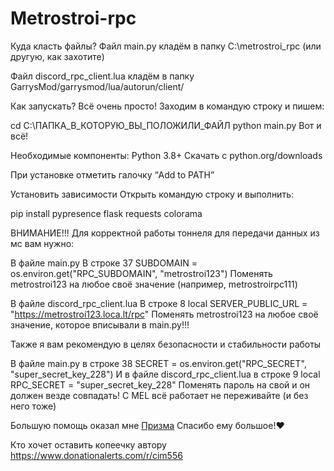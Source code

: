 # Metrostroi-rpc
Куда класть файлы?
Файл main.py кладём в папку C:\metrostroi_rpc (или другую, как захотите)

Файл discord_rpc_client.lua кладём в папку GarrysMod/garrysmod/lua/autorun/client/

Как запускать?
Всё очень просто! Заходим в командую строку и пишем:

cd C:\ПАПКА_В_КОТОРУЮ_ВЫ_ПОЛОЖИЛИ_ФАЙЛ
python main.py
Вот и всё!

Необходимые компоненты:
Python 3.8+
Скачать с python.org/downloads

При установке отметить галочку “Add to PATH”

Установить зависимости
Открыть командую строку и выполнить:

pip install pypresence flask requests colorama

ВНИМАНИЕ!!!
Для корректной работы тоннеля для передачи данных из мс вам нужно:

В файле main.py
В строке 37 SUBDOMAIN = os.environ.get("RPC_SUBDOMAIN", "metrostroi123")
Поменять metrostroi123 на любое своё значение (например, metrostroirpc111)

В файле discord_rpc_client.lua
В строке 8 local SERVER_PUBLIC_URL = "https://metrostroi123.loca.lt/rpc"
Поменять metrostroi123 на любое своё значение, которое вписывали в main.py!!!

Также я вам рекомендую в целях безопасности и стабильности работы

В файле main.py в строке 38 SECRET = os.environ.get("RPC_SECRET", "super_secret_key_228")
И в файле discord_rpc_client.lua в строке 9 local RPC_SECRET = "super_secret_key_228"
Поменять пароль на свой и он должен везде совпадать!
С MEL всё работает не переживайте (и без него тоже)

Большую помощь оказал мне [Призма]([URL](https://github.com/prizmaa)) Спасибо ему большое!❤

Кто хочет оставить копеечку автору https://www.donationalerts.com/r/cim556

